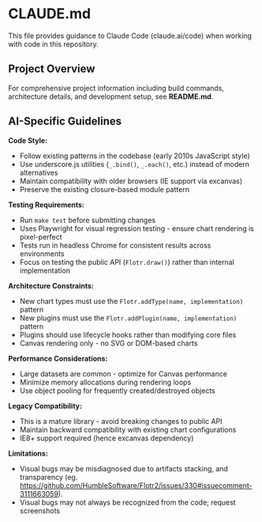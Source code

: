 # CLAUDE.md

This file provides guidance to Claude Code (claude.ai/code) when working with code in this repository.

## Project Overview

For comprehensive project information including build commands, architecture details, and development setup, see **README.md**.

## AI-Specific Guidelines

**Code Style:**
- Follow existing patterns in the codebase (early 2010s JavaScript style)
- Use underscore.js utilities (`_.bind()`, `_.each()`, etc.) instead of modern alternatives
- Maintain compatibility with older browsers (IE support via excanvas)
- Preserve the existing closure-based module pattern

**Testing Requirements:**
- Run `make test` before submitting changes
- Uses Playwright for visual regression testing - ensure chart rendering is pixel-perfect
- Tests run in headless Chrome for consistent results across environments
- Focus on testing the public API (`Flotr.draw()`) rather than internal implementation

**Architecture Constraints:**
- New chart types must use the `Flotr.addType(name, implementation)` pattern
- New plugins must use the `Flotr.addPlugin(name, implementation)` pattern  
- Plugins should use lifecycle hooks rather than modifying core files
- Canvas rendering only - no SVG or DOM-based charts

**Performance Considerations:**
- Large datasets are common - optimize for Canvas performance
- Minimize memory allocations during rendering loops
- Use object pooling for frequently created/destroyed objects

**Legacy Compatibility:**
- This is a mature library - avoid breaking changes to public API
- Maintain backward compatibility with existing chart configurations
- IE8+ support required (hence excanvas dependency)

**Limitations:**
- Visual bugs may be misdiagnosed due to artifacts stacking, and transparency (eg. https://github.com/HumbleSoftware/Flotr2/issues/330#issuecomment-3111663059).
- Visual bugs may not always be recognized from the code; request screenshots
